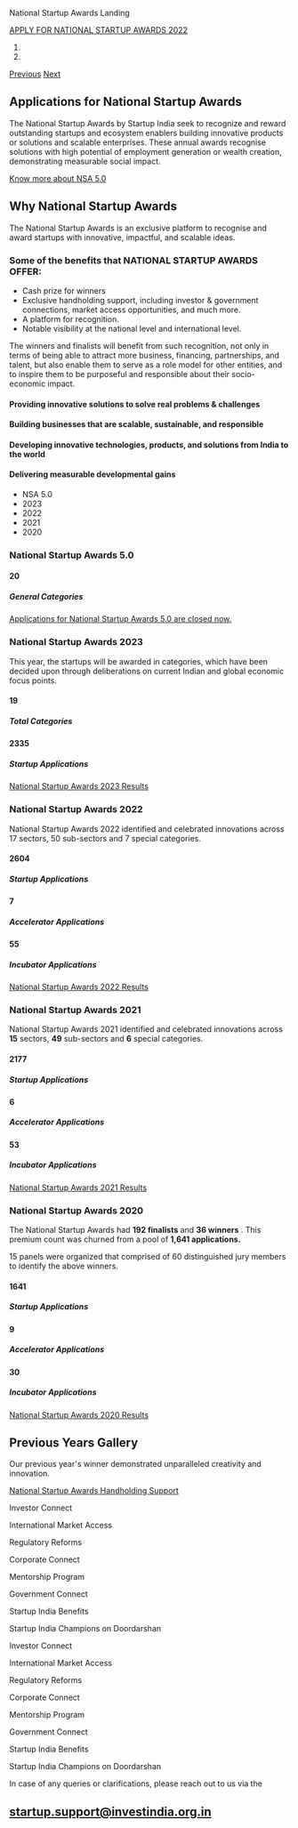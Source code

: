 National Startup Awards Landing

[APPLY FOR NATIONAL STARTUP AWARDS 2022](/content/sih/en/nsa2023.html)

1. 
2. 

 [Previous](#bannerCarousel)  [Next](#bannerCarousel)

Applications for National Startup Awards
----------------------------------------

The National Startup Awards by Startup India seek to recognize and reward outstanding startups and ecosystem enablers building innovative products or solutions and scalable enterprises. These annual awards recognise solutions with high potential of employment generation or wealth creation, demonstrating measurable social impact.

[Know more about NSA 5\.0](/content/sih/en/nsa2025.html)

Why National Startup Awards
---------------------------

The National Startup Awards is an exclusive platform to recognise and award startups with innovative, impactful, and scalable ideas.

### Some of the benefits that NATIONAL STARTUP AWARDS OFFER:

* Cash prize for winners
* Exclusive handholding support, including investor \& government connections, market access opportunities, and much more.
* A platform for recognition.
* Notable visibility at the national level and international level.

The winners and finalists will benefit from such recognition, not only in terms of being able to attract more business, financing, partnerships, and talent, but also enable them to serve as a role model for other entities, and to inspire
 them to be purposeful and responsible about their socio\-economic impact.

#### Providing innovative solutions to solve real problems \& challenges

#### Building businesses that are scalable, sustainable, and responsible

#### Developing innovative technologies, products, and solutions from India to the world

#### Delivering measurable developmental gains

* NSA 5\.0
* 2023
* 2022
* 2021
* 2020

### National Startup Awards 5\.0

#### 20

##### General Categories

[Applications for National Startup Awards 5\.0 are closed now.](/content/sih/en/nsa2025.html)

### National Startup Awards 2023

This year, the startups will be awarded in categories, which have been decided upon through deliberations on current Indian and global economic focus points.

#### 19

##### Total Categories

#### 2335

##### Startup Applications

[National Startup Awards 2023 Results](https://www.startupindia.gov.in/nsa2023results/)

### National Startup Awards 2022

National Startup Awards 2022 identified and celebrated innovations across 17 sectors, 50 sub\-sectors and 7 special categories.

#### 2604

##### Startup Applications

#### 7

##### Accelerator Applications

#### 55

##### Incubator Applications

[National Startup Awards 2022 Results](https://www.startupindia.gov.in/nsa2022results/)

### National Startup Awards 2021

National Startup Awards 2021 identified and celebrated innovations across **15** sectors, **49** sub\-sectors and **6** special categories.

#### 2177

##### Startup Applications

#### 6

##### Accelerator Applications

#### 53

##### Incubator Applications

[National Startup Awards 2021 Results](https://www.startupindia.gov.in/nsa2021results/)

### National Startup Awards 2020

The National Startup Awards had **192 finalists** and **36 winners** . This premium count was churned from a pool of **1,641 applications.**

15 panels were organized that comprised of 60 distinguished jury members to identify the above winners.

#### 1641

##### Startup Applications

#### 9

##### Accelerator Applications

#### 30

##### Incubator Applications

[National Startup Awards 2020 Results](https://www.startupindia.gov.in/nsa/)

Previous Years Gallery
----------------------

Our previous year's winner demonstrated unparalleled creativity and innovation.

[National Startup Awards Handholding Support](https://www.startupindia.gov.in/nsa2023results/)

Investor Connect

International
 Market Access

Regulatory Reforms

Corporate Connect

Mentorship Program

Government Connect

Startup India Benefits

Startup India Champions on Doordarshan

Investor Connect

International
 Market Access

Regulatory Reforms

Corporate Connect

Mentorship Program

Government Connect

Startup India Benefits

Startup India Champions on Doordarshan

In case of any queries or clarifications, please reach out to us via the 

[startup.support@investindia.org.in](mailto:startup.support@investindia.org.in)
-----------------------------------------------------------------------------------------------------------------------------------------------------------